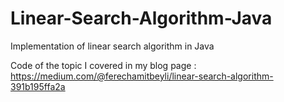 # Linear-Search-Algorithm-Java
Implementation of linear search algorithm in Java

Code of the topic I covered in my blog page : https://medium.com/@ferechamitbeyli/linear-search-algorithm-391b195ffa2a
